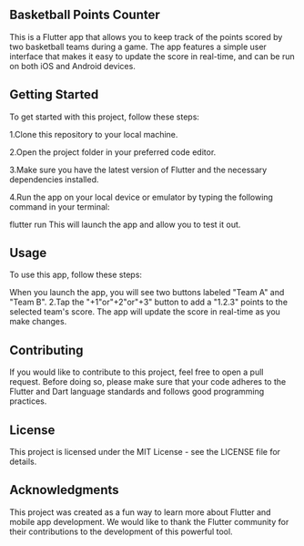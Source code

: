 ## Basketball Points Counter
This is a Flutter app that allows you to keep track of the points scored by two basketball teams during a game. The app features a simple user interface that makes it easy to update the score in real-time, and can be run on both iOS and Android devices.

## Getting Started
To get started with this project, follow these steps:

1.Clone this repository to your local machine.

2.Open the project folder in your preferred code editor.

3.Make sure you have the latest version of Flutter and the necessary dependencies installed.

4.Run the app on your local device or emulator by typing the following command in your terminal:

flutter run
This will launch the app and allow you to test it out.

## Usage
To use this app, follow these steps:

When you launch the app, you will see two buttons labeled "Team A" and "Team B".
2.Tap the "+1"or"+2"or"+3" button to add a "1.2.3" points to the selected team's score.
The app will update the score in real-time as you make changes.
## Contributing
If you would like to contribute to this project, feel free to open a pull request. Before doing so, please make sure that your code adheres to the Flutter and Dart language standards and follows good programming practices.

## License
This project is licensed under the MIT License - see the LICENSE file for details.

## Acknowledgments
This project was created as a fun way to learn more about Flutter and mobile app development. We would like to thank the Flutter community for their contributions to the development of this powerful tool.
